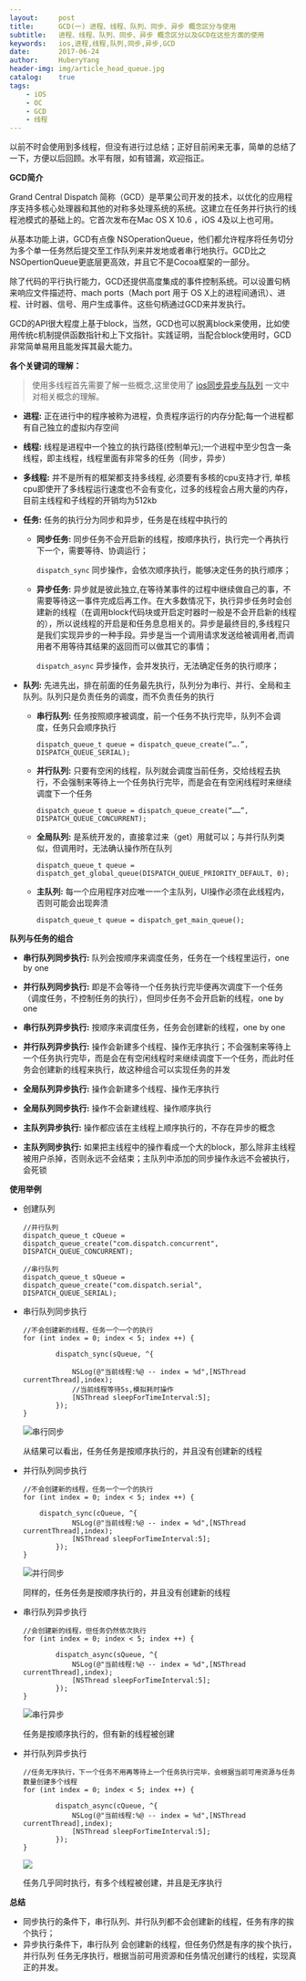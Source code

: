 ```yaml
--- 
layout:     post                      
title:      GCD(一) 进程、线程、队列、同步、异步 概念区分与使用
subtitle:   进程、线程、队列、同步、异步 概念区分以及GCD在这些方面的使用
keywords:   ios,进程,线程,队列,同步,异步,GCD
date:       2017-06-24                 
author:     HuberyYang                
header-img: img/article_head_queue.jpg
catalog:    true                     
tags:                             
    - iOS
    - OC
    - GCD
    - 线程
---
```


以前不时会使用到多线程，但没有进行过总结；正好目前闲来无事，简单的总结了一下，方便以后回顾。水平有限，如有错漏，欢迎指正。

**GCD简介**

Grand Central Dispatch 简称（GCD）是苹果公司开发的技术，以优化的应用程序支持多核心处理器和其他的对称多处理系统的系统。这建立在任务并行执行的线程池模式的基础上的。它首次发布在Mac OS X 10.6 ，iOS 4及以上也可用。

从基本功能上讲，GCD有点像 NSOperationQueue，他们都允许程序将任务切分为多个单一任务然后提交至工作队列来并发地或者串行地执行。GCD比之 NSOpertionQueue更底层更高效，并且它不是Cocoa框架的一部分。

除了代码的平行执行能力，GCD还提供高度集成的事件控制系统。可以设置句柄来响应文件描述符、mach ports（Mach port 用于 OS X上的进程间通讯）、进程、计时器、信号、用户生成事件。这些句柄通过GCD来并发执行。

GCD的API很大程度上基于block，当然，GCD也可以脱离block来使用，比如使用传统c机制提供函数指针和上下文指针。实践证明，当配合block使用时，GCD非常简单易用且能发挥其最大能力。

**各个关键词的理解：**

> 使用多线程首先需要了解一些概念,这里使用了 [ios同步异步与队列](http://www.jianshu.com/p/373908bc50b9) 一文中对相关概念的理解。

* __进程:__ 正在进行中的程序被称为进程，负责程序运行的内存分配;每一个进程都有自己独立的虚拟内存空间

* __线程:__ 线程是进程中一个独立的执行路径(控制单元);一个进程中至少包含一条线程，即主线程，线程里面有非常多的任务（同步，异步）

* __多线程:__ 并不是所有的框架都支持多线程, 必须要有多核的cpu支持才行, 单核cpu即使开了多线程运行速度也不会有变化，过多的线程会占用大量的内存，目前主线程和子线程的开销均为512kb

* __任务:__ 任务的执行分为同步和异步，任务是在线程中执行的

	* __同步任务:__ 同步任务不会开启新的线程，按顺序执行，执行完一个再执行下一个，需要等待、协调运行；

   		`dispatch_sync` 同步操作，会依次顺序执行，能够决定任务的执行顺序；
   		
	* __异步任务:__ 异步就是彼此独立,在等待某事件的过程中继续做自己的事，不需要等待这一事件完成后再工作。在大多数情况下，执行异步任务时会创建新的线程（在调用block代码块或开启定时器时一般是不会开启新的线程的），所以说线程的开启是和任务息息相关的。异步是最终目的,多线程只是我们实现异步的一种手段。异步是当一个调用请求发送给被调用者,而调用者不用等待其结果的返回而可以做其它的事情；

   		`dispatch_async` 异步操作，会并发执行，无法确定任务的执行顺序；
   		
* __队列:__ 先进先出，排在前面的任务最先执行，队列分为串行、并行、全局和主队列。队列只是负责任务的调度，而不负责任务的执行

	* __串行队列:__ 任务按照顺序被调度，前一个任务不执行完毕，队列不会调度，任务只会顺序执行

	    `dispatch_queue_t queue = dispatch_queue_create(“….”, DISPATCH_QUEUE_SERIAL);`
    
	* __并行队列:__ 只要有空闲的线程，队列就会调度当前任务，交给线程去执行，不会强制来等待上一个任务执行完毕，而是会在有空闲线程时来继续调度下一个任务

    	`dispatch_queue_t queue = dispatch_queue_create(“……”, DISPATCH_QUEUE_CONCURRENT);`
	* __全局队列:__ 是系统开发的，直接拿过来（get）用就可以；与并行队列类似，但调用时，无法确认操作所在队列
	
   		 `dispatch_queue_t queue = dispatch_get_global_queue(DISPATCH_QUEUE_PRIORITY_DEFAULT, 0);`
	* __主队列:__ 每一个应用程序对应唯一一个主队列，UI操作必须在此线程内，否则可能会出现奔溃

   		 `dispatch_queue_t queue = dispatch_get_main_queue();`

**队列与任务的组合**

* __串行队列同步执行:__ 队列会按顺序来调度任务，任务在一个线程里运行，one by one

* __并行队列同步执行:__ 即是不会等待一个任务执行完毕便再次调度下一个任务（调度任务，不控制任务的执行），但同步任务不会开启新的线程，one by one

* __串行队列异步执行:__ 按顺序来调度任务，任务会创建新的线程，one by one

* __并行队列异步执行:__ 操作会新建多个线程、操作无序执行；不会强制来等待上一个任务执行完毕，而是会在有空闲线程时来继续调度下一个任务，而此时任务会创建新的线程来执行，故这种组合可以实现任务的并发

* __全局队列异步执行:__ 操作会新建多个线程、操作无序执行

* __全局队列同步执行:__ 操作不会新建线程、操作顺序执行

* __主队列异步执行:__ 操作都应该在主线程上顺序执行的，不存在异步的概念

* __主队列同步执行:__ 如果把主线程中的操作看成一个大的block，那么除非主线程被用户杀掉，否则永远不会结束；主队列中添加的同步操作永远不会被执行，会死锁

**使用举例**

* 创建队列

	```
	//并行队列
	dispatch_queue_t cQueue = dispatch_queue_create("com.dispatch.concurrent", DISPATCH_QUEUE_CONCURRENT);
	
	//串行队列
	dispatch_queue_t sQueue = dispatch_queue_create("com.dispatch.serial", DISPATCH_QUEUE_SERIAL);
	```

* 串行队列同步执行

	```
	//不会创建新的线程，任务一个一个的执行
	for (int index = 0; index < 5; index ++) {
	
	        dispatch_sync(sQueue, ^{
	
	            NSLog(@"当前线程:%@ -- index = %d",[NSThread currentThread],index);
	            //当前线程等待5s,模拟耗时操作
	            [NSThread sleepForTimeInterval:5];
	        });
	}
	```

	![串行同步](https://raw.githubusercontent.com/HuberyYang/graphic/imgs/20170624/cf77c5cfb95ec599b2122408dcdf8cac.png)

    从结果可以看出，任务任务是按顺序执行的，并且没有创建新的线程

* 并行队列同步执行

	```
	//不会创建新的线程，任务一个一个的执行
	for (int index = 0; index < 5; index ++) {
	
	    dispatch_sync(cQueue, ^{            
	            NSLog(@"当前线程:%@ -- index = %d",[NSThread currentThread],index);
	            [NSThread sleepForTimeInterval:5];
	        }); 
	}
	```
	
	![并行同步](https://raw.githubusercontent.com/HuberyYang/graphic/imgs/20170624/e3f776d1a29192a933fb788b4bd03d92.png)

    同样的，任务任务是按顺序执行的，并且没有创建新的线程

* 串行队列异步执行

	```
	//会创建新的线程，但任务仍然依次执行
	for (int index = 0; index < 5; index ++) {
	
	        dispatch_async(sQueue, ^{            
	            NSLog(@"当前线程:%@ -- index = %d",[NSThread currentThread],index);
	            [NSThread sleepForTimeInterval:5];
	        });
	}
	```
	
	![串行异步](https://raw.githubusercontent.com/HuberyYang/graphic/imgs/20170624/79323f047a9cd68c39cb3ac2e6ebc40a.png)

    任务是按顺序执行的，但有新的线程被创建

* 并行队列异步执行

	```
	//任务无序执行，下一个任务不用再等待上一个任务执行完毕，会根据当前可用资源与任务数量创建多个线程
	for (int index = 0; index < 5; index ++) {
	
	        dispatch_async(cQueue, ^{            
	            NSLog(@"当前线程:%@ -- index = %d",[NSThread currentThread],index);
	            [NSThread sleepForTimeInterval:5];
	        });
	}
	```
	
	![](https://raw.githubusercontent.com/HuberyYang/graphic/imgs/20170624/98d819deb9c0d8aed33a3f2de8d81efc.png)

    任务几乎同时执行，有多个线程被创建，并且是无序执行

**总结**

* 同步执行的条件下，串行队列、并行队列都不会创建新的线程，任务有序的挨个执行；
* 异步执行条件下，串行队列 会创建新的线程，但任务仍然是有序的挨个执行，
    并行队列 任务无序执行，根据当前可用资源和任务情况创建行的线程，实现真正的并发。
